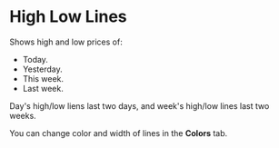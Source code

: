 # High Low Lines

Shows high and low prices of:
* Today.
* Yesterday.
* This week.
* Last week.

Day's high/low liens last two days,
and week's high/low lines last two weeks.

You can change color and width of lines in the **Colors** tab.
